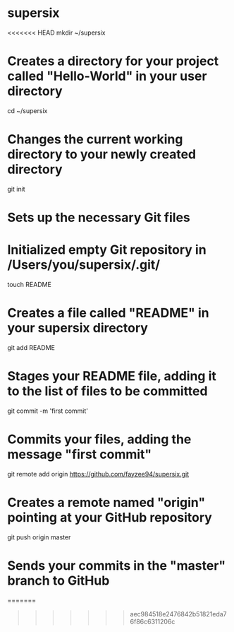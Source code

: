 supersix
========
<<<<<<< HEAD
mkdir ~/supersix
# Creates a directory for your project called "Hello-World" in your user directory

cd ~/supersix
# Changes the current working directory to your newly created directory

git init
# Sets up the necessary Git files
# Initialized empty Git repository in /Users/you/supersix/.git/

touch README
# Creates a file called "README" in your supersix directory

git add README
# Stages your README file, adding it to the list of files to be committed

git commit -m 'first commit'
# Commits your files, adding the message "first commit"

git remote add origin https://github.com/fayzee94/supersix.git
# Creates a remote named "origin" pointing at your GitHub repository

git push origin master
# Sends your commits in the "master" branch to GitHub
=======
>>>>>>> aec984518e2476842b51821eda76f86c6311206c

